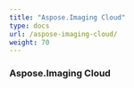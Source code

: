```yaml
---
title: "Aspose.Imaging Cloud"
type: docs
url: /aspose-imaging-cloud/
weight: 70
---
```


### **Aspose.Imaging Cloud**
